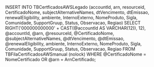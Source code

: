 INSERT INTO TBCertficadosAWSLegado
(accountId,
arn,
resourceid,
CertificadoNome,
subjectAlternativeNames,
dtVencimento,
dtEmissao,
renewalEligibility,
ambiente,
InternoExterno,
NomeProduto,
Sigla,
Comunidade,
SupportGruup,
Status,
Observacao,
Regiao)
SELECT
RIGHT('000000000000' + CAST(@accountId AS VARCHAR(12)), 12),
@accountId,
@arn,
@resourceId,
@CertificadoNome,
@subjectAlternativeNames,
@dtVencimento,
@dtEmissao,
@renewalEligibility,
ambiente,
InternoExterno,
NomeProduto,
Sigla,
Comunidade,
SupportGruup,
Status,
Observacao,
Regiao
FROM TBFilaCertificadosAWSmanual (nolock) 
WHERE @CertificadoNome = NomeCertificado OR @arn = ArnCertificado;
